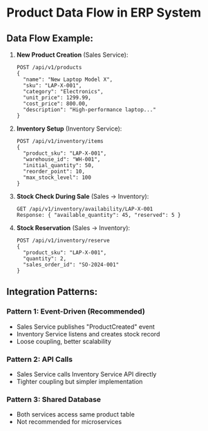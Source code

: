 # Product Data Flow in ERP System

## Data Flow Example:

1. **New Product Creation** (Sales Service):
   ```
   POST /api/v1/products
   {
     "name": "New Laptop Model X",
     "sku": "LAP-X-001",
     "category": "Electronics",
     "unit_price": 1299.99,
     "cost_price": 800.00,
     "description": "High-performance laptop..."
   }
   ```

2. **Inventory Setup** (Inventory Service):
   ```
   POST /api/v1/inventory/items
   {
     "product_sku": "LAP-X-001",
     "warehouse_id": "WH-001",
     "initial_quantity": 50,
     "reorder_point": 10,
     "max_stock_level": 100
   }
   ```

3. **Stock Check During Sale** (Sales → Inventory):
   ```
   GET /api/v1/inventory/availability/LAP-X-001
   Response: { "available_quantity": 45, "reserved": 5 }
   ```

4. **Stock Reservation** (Sales → Inventory):
   ```
   POST /api/v1/inventory/reserve
   {
     "product_sku": "LAP-X-001",
     "quantity": 2,
     "sales_order_id": "SO-2024-001"
   }
   ```

## Integration Patterns:

### Pattern 1: Event-Driven (Recommended)
- Sales Service publishes "ProductCreated" event
- Inventory Service listens and creates stock record
- Loose coupling, better scalability

### Pattern 2: API Calls
- Sales Service calls Inventory Service API directly
- Tighter coupling but simpler implementation

### Pattern 3: Shared Database
- Both services access same product table
- Not recommended for microservices
